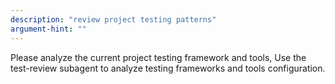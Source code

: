 ```yaml
---
description: "review project testing patterns"
argument-hint: ""
---
```


Please analyze the current project testing framework and tools, Use the test-review subagent to analyze testing frameworks and tools configuration.